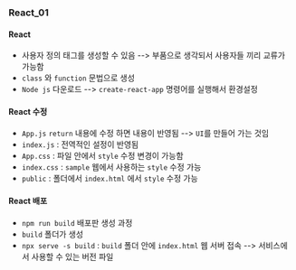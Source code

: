 ### React_01

#### React
- 사용자 정의 태그를 생성할 수 있음 --> 부품으로 생각되서 사용자들 끼리 교류가 가능함
- `class` 와 `function` 문법으로 생성
- `Node js` 다운로드 --> `create-react-app` 명령어를 실행해서 환경설정

#### React 수정
- `App.js` `return` 내용에 수정 하면 내용이 반영됨 --> `UI`를 만들어 가는 것임
- `index.js` : 전역적인 설정이 반영됨
- `App.css` : 파일 안에서 `style` 수정 변경이 가능함
- `index.css` : `sample` 웹에서 사용하는 `style` 수정 가능
- `public` : 폴더에서 `index.html` 에서 `style` 수정 가능


#### React 배포
- `npm run build` 배포판 생성 과정
- `build` 폴더가 생성
- `npx serve -s build` : `build` 폴더 안에 `index.html` 웹 서버 접속 --> 서비스에서 사용할 수 있는 버전 파일